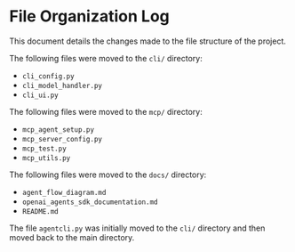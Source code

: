 # File Organization Log

This document details the changes made to the file structure of the project.

The following files were moved to the `cli/` directory:
- `cli_config.py`
- `cli_model_handler.py`
- `cli_ui.py`

The following files were moved to the `mcp/` directory:
- `mcp_agent_setup.py`
- `mcp_server_config.py`
- `mcp_test.py`
- `mcp_utils.py`

The following files were moved to the `docs/` directory:
- `agent_flow_diagram.md`
- `openai_agents_sdk_documentation.md`
- `README.md`

The file `agentcli.py` was initially moved to the `cli/` directory and then moved back to the main directory.

